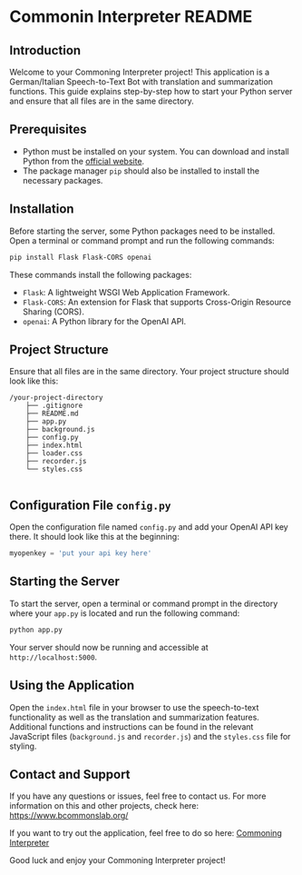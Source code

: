 # Commonin Interpreter README





## Introduction

Welcome to your Commoning Interpreter project! This application is a German/Italian Speech-to-Text Bot with translation and summarization functions. This guide explains step-by-step how to start your Python server and ensure that all files are in the same directory.

## Prerequisites

- Python must be installed on your system. You can download and install Python from the [official website](https://www.python.org/).
- The package manager `pip` should also be installed to install the necessary packages.

## Installation

Before starting the server, some Python packages need to be installed. Open a terminal or command prompt and run the following commands:

```bash
pip install Flask Flask-CORS openai
```

These commands install the following packages:
- `Flask`: A lightweight WSGI Web Application Framework.
- `Flask-CORS`: An extension for Flask that supports Cross-Origin Resource Sharing (CORS).
- `openai`: A Python library for the OpenAI API.

## Project Structure

Ensure that all files are in the same directory. Your project structure should look like this:

```
/your-project-directory
    ├── .gitignore
    ├── README.md
    ├── app.py
    ├── background.js
    ├── config.py
    ├── index.html
    ├── loader.css
    ├── recorder.js
    └── styles.css
    
```

## Configuration File `config.py`

Open the configuration file named `config.py` and add your OpenAI API key there. It should look like this at the beginning:

```python
myopenkey = 'put your api key here'
```

## Starting the Server

To start the server, open a terminal or command prompt in the directory where your `app.py` is located and run the following command:

```bash
python app.py
```

Your server should now be running and accessible at `http://localhost:5000`.

## Using the Application

Open the `index.html` file in your browser to use the speech-to-text functionality as well as the translation and summarization features. Additional functions and instructions can be found in the relevant JavaScript files (`background.js` and `recorder.js`) and the `styles.css` file for styling.

## Contact and Support

If you have any questions or issues, feel free to contact us. For more information on this and other projects, check here: https://www.bcommonslab.org/

If you want to try out the application, feel free to do so here: 
[Commoning Interpreter](https://app.bcommonslab.org/en/commoningversteher/)

Good luck and enjoy your Commoning Interpreter project!
